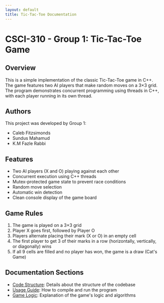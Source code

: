 ```yaml
---
layout: default
title: Tic-Tac-Toe Documentation
---
```


# CSCI-310 - Group 1: Tic-Tac-Toe Game

## Overview

This is a simple implementation of the classic Tic-Tac-Toe game in C++. The game features two AI players that make random moves on a 3×3 grid. The program demonstrates concurrent programming using threads in C++, with each player running in its own thread.

## Authors

This project was developed by Group 1:
- Caleb Fitzsimonds
- Sundus Mahamud
- K.M Fazle Rabbi


## Features

- Two AI players (X and O) playing against each other
- Concurrent execution using C++ threads
- Mutex-protected game state to prevent race conditions
- Random move selection
- Automatic win detection
- Clean console display of the game board

## Game Rules

1. The game is played on a 3×3 grid
2. Player X goes first, followed by Player O
3. Players alternate placing their mark (X or O) in an empty cell
4. The first player to get 3 of their marks in a row (horizontally, vertically, or diagonally) wins
5. If all 9 cells are filled and no player has won, the game is a draw (Cat's Game)

## Documentation Sections

- [Code Structure](code/structure.html): Details about the structure of the codebase
- [Usage Guide](code/usage.html): How to compile and run the program
- [Game Logic](code/game_logic.html): Explanation of the game's logic and algorithms
